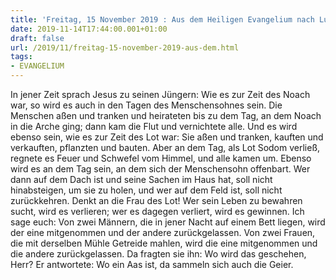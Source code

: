 ```yaml
---
title: 'Freitag, 15 November 2019 : Aus dem Heiligen Evangelium nach Lukas - Lk 17,26-37.'
date: 2019-11-14T17:44:00.001+01:00
draft: false
url: /2019/11/freitag-15-november-2019-aus-dem.html
tags: 
- EVANGELIUM
---
```


In jener Zeit sprach Jesus zu seinen Jüngern: Wie es zur Zeit des Noach war, so wird es auch in den Tagen des Menschensohnes sein. Die Menschen aßen und tranken und heirateten bis zu dem Tag, an dem Noach in die Arche ging; dann kam die Flut und vernichtete alle. Und es wird ebenso sein, wie es zur Zeit des Lot war: Sie aßen und tranken, kauften und verkauften, pflanzten und bauten. Aber an dem Tag, als Lot Sodom verließ, regnete es Feuer und Schwefel vom Himmel, und alle kamen um. Ebenso wird es an dem Tag sein, an dem sich der Menschensohn offenbart. Wer dann auf dem Dach ist und seine Sachen im Haus hat, soll nicht hinabsteigen, um sie zu holen, und wer auf dem Feld ist, soll nicht zurückkehren. Denkt an die Frau des Lot! Wer sein Leben zu bewahren sucht, wird es verlieren; wer es dagegen verliert, wird es gewinnen. Ich sage euch: Von zwei Männern, die in jener Nacht auf einem Bett liegen, wird der eine mitgenommen und der andere zurückgelassen. Von zwei Frauen, die mit derselben Mühle Getreide mahlen, wird die eine mitgenommen und die andere zurückgelassen. Da fragten sie ihn: Wo wird das geschehen, Herr? Er antwortete: Wo ein Aas ist, da sammeln sich auch die Geier.